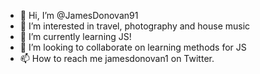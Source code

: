 - 👋 Hi, I’m @JamesDonovan91
- 👀 I’m interested in travel, photography and house music
- 🌱 I’m currently learning JS!
- 💞️ I’m looking to collaborate on learning methods for JS 
- 📫 How to reach me jamesdonovan1 on Twitter.

<!---
JamesDonovan91/JamesDonovan91 is a ✨ special ✨ repository because its `README.md` (this file) appears on your GitHub profile.
You can click the Preview link to take a look at your changes.
--->
